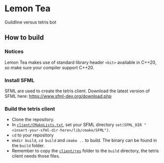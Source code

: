 # Lemon Tea
Guildline versus tetris bot

## How to build
### Notices
Lemon Tea makes use of standard library header `<bit>` available in C++20, so make sure your compiler support C++20.
### Install SFML
SFML are used to create the tetris client. Download the latest version of SFML here: https://www.sfml-dev.org/download.php
### Build the tetris client
- Clone the repository.
- In [`client/CMakeLists.txt`](client/CMakeLists.txt), set your SFML directory `set(SFML_DIR "<insert-your-sfml-dir-here>/lib/cmake/SFML")`.
- `cd` to your repository
- `mkdir build`, `cd build` and `cmake ..` to build. The binary can be found in the `build` folder.
- Remember to copy the [`client/res`](client/res) folder to the `build` directory, the tetris client needs those files.
